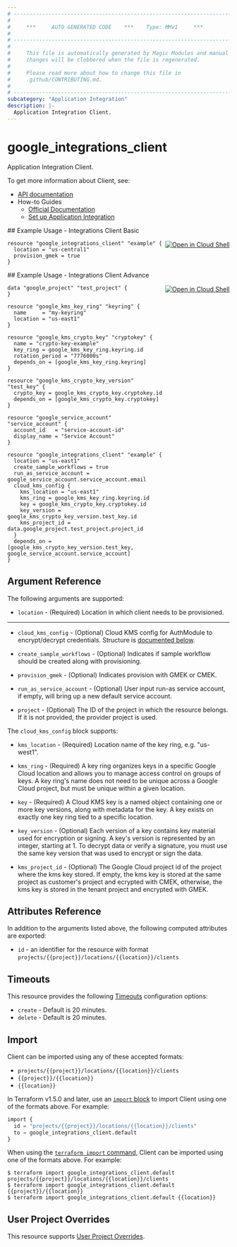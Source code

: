 ```yaml
---
# ----------------------------------------------------------------------------
#
#     ***     AUTO GENERATED CODE    ***    Type: MMv1     ***
#
# ----------------------------------------------------------------------------
#
#     This file is automatically generated by Magic Modules and manual
#     changes will be clobbered when the file is regenerated.
#
#     Please read more about how to change this file in
#     .github/CONTRIBUTING.md.
#
# ----------------------------------------------------------------------------
subcategory: "Application Integration"
description: |-
  Application Integration Client.
---
```


# google\_integrations\_client

Application Integration Client.


To get more information about Client, see:

* [API documentation](https://cloud.google.com/application-integration/docs/reference/rest/v1/projects.locations.clients)
* How-to Guides
    * [Official Documentation](https://cloud.google.com/application-integration/docs/overview)
    * [Set up Application Integration](https://cloud.google.com/application-integration/docs/setup-application-integration)

<div class = "oics-button" style="float: right; margin: 0 0 -15px">
  <a href="https://console.cloud.google.com/cloudshell/open?cloudshell_git_repo=https%3A%2F%2Fgithub.com%2Fterraform-google-modules%2Fdocs-examples.git&cloudshell_working_dir=integrations_client_basic&cloudshell_image=gcr.io%2Fcloudshell-images%2Fcloudshell%3Alatest&open_in_editor=main.tf&cloudshell_print=.%2Fmotd&cloudshell_tutorial=.%2Ftutorial.md" target="_blank">
    <img alt="Open in Cloud Shell" src="//gstatic.com/cloudssh/images/open-btn.svg" style="max-height: 44px; margin: 32px auto; max-width: 100%;">
  </a>
</div>
## Example Usage - Integrations Client Basic


```hcl
resource "google_integrations_client" "example" {
  location = "us-central1"
  provision_gmek = true
}
```
<div class = "oics-button" style="float: right; margin: 0 0 -15px">
  <a href="https://console.cloud.google.com/cloudshell/open?cloudshell_git_repo=https%3A%2F%2Fgithub.com%2Fterraform-google-modules%2Fdocs-examples.git&cloudshell_working_dir=integrations_client_advance&cloudshell_image=gcr.io%2Fcloudshell-images%2Fcloudshell%3Alatest&open_in_editor=main.tf&cloudshell_print=.%2Fmotd&cloudshell_tutorial=.%2Ftutorial.md" target="_blank">
    <img alt="Open in Cloud Shell" src="//gstatic.com/cloudssh/images/open-btn.svg" style="max-height: 44px; margin: 32px auto; max-width: 100%;">
  </a>
</div>
## Example Usage - Integrations Client Advance


```hcl
data "google_project" "test_project" {
}

resource "google_kms_key_ring" "keyring" {
  name     = "my-keyring"
  location = "us-east1"
}

resource "google_kms_crypto_key" "cryptokey" {
  name = "crypto-key-example"
  key_ring = google_kms_key_ring.keyring.id
  rotation_period = "7776000s"
  depends_on = [google_kms_key_ring.keyring]
}

resource "google_kms_crypto_key_version" "test_key" {
  crypto_key = google_kms_crypto_key.cryptokey.id
  depends_on = [google_kms_crypto_key.cryptokey]
}

resource "google_service_account" "service_account" {
  account_id   = "service-account-id"
  display_name = "Service Account"
}

resource "google_integrations_client" "example" {
  location = "us-east1"
  create_sample_workflows = true
  run_as_service_account = google_service_account.service_account.email
  cloud_kms_config {
    kms_location = "us-east1"
    kms_ring = google_kms_key_ring.keyring.id
    key = google_kms_crypto_key.cryptokey.id
    key_version = google_kms_crypto_key_version.test_key.id
    kms_project_id = data.google_project.test_project.project_id
  }
  depends_on = [google_kms_crypto_key_version.test_key, google_service_account.service_account]
}
```

## Argument Reference

The following arguments are supported:


* `location` -
  (Required)
  Location in which client needs to be provisioned.


- - -


* `cloud_kms_config` -
  (Optional)
  Cloud KMS config for AuthModule to encrypt/decrypt credentials.
  Structure is [documented below](#nested_cloud_kms_config).

* `create_sample_workflows` -
  (Optional)
  Indicates if sample workflow should be created along with provisioning.

* `provision_gmek` -
  (Optional)
  Indicates provision with GMEK or CMEK.

* `run_as_service_account` -
  (Optional)
  User input run-as service account, if empty, will bring up a new default service account.

* `project` - (Optional) The ID of the project in which the resource belongs.
    If it is not provided, the provider project is used.


<a name="nested_cloud_kms_config"></a>The `cloud_kms_config` block supports:

* `kms_location` -
  (Required)
  Location name of the key ring, e.g. "us-west1".

* `kms_ring` -
  (Required)
  A key ring organizes keys in a specific Google Cloud location and allows you to
  manage access control on groups of keys. A key ring's name does not need to be
  unique across a Google Cloud project, but must be unique within a given location.

* `key` -
  (Required)
  A Cloud KMS key is a named object containing one or more key versions, along
  with metadata for the key. A key exists on exactly one key ring tied to a
  specific location.

* `key_version` -
  (Optional)
  Each version of a key contains key material used for encryption or signing.
  A key's version is represented by an integer, starting at 1. To decrypt data
  or verify a signature, you must use the same key version that was used to
  encrypt or sign the data.

* `kms_project_id` -
  (Optional)
  The Google Cloud project id of the project where the kms key stored. If empty,
  the kms key is stored at the same project as customer's project and ecrypted
  with CMEK, otherwise, the kms key is stored in the tenant project and
  encrypted with GMEK.

## Attributes Reference

In addition to the arguments listed above, the following computed attributes are exported:

* `id` - an identifier for the resource with format `projects/{{project}}/locations/{{location}}/clients`


## Timeouts

This resource provides the following
[Timeouts](https://developer.hashicorp.com/terraform/plugin/sdkv2/resources/retries-and-customizable-timeouts) configuration options:

- `create` - Default is 20 minutes.
- `delete` - Default is 20 minutes.

## Import


Client can be imported using any of these accepted formats:

* `projects/{{project}}/locations/{{location}}/clients`
* `{{project}}/{{location}}`
* `{{location}}`


In Terraform v1.5.0 and later, use an [`import` block](https://developer.hashicorp.com/terraform/language/import) to import Client using one of the formats above. For example:

```tf
import {
  id = "projects/{{project}}/locations/{{location}}/clients"
  to = google_integrations_client.default
}
```

When using the [`terraform import` command](https://developer.hashicorp.com/terraform/cli/commands/import), Client can be imported using one of the formats above. For example:

```
$ terraform import google_integrations_client.default projects/{{project}}/locations/{{location}}/clients
$ terraform import google_integrations_client.default {{project}}/{{location}}
$ terraform import google_integrations_client.default {{location}}
```

## User Project Overrides

This resource supports [User Project Overrides](https://registry.terraform.io/providers/hashicorp/google/latest/docs/guides/provider_reference#user_project_override).
